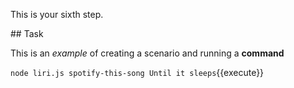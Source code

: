 This is your sixth step.

## Task

This is an _example_ of creating a scenario and running a **command**

`node liri.js spotify-this-song Until it sleeps`{{execute}}